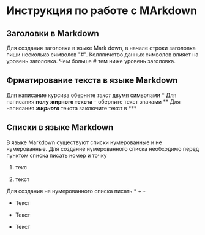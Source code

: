 # Инструкция по работе с MArkdown

## Заголовки в Markdown
Для создания заголовка в языке Mark down, в начале строки заголовка пиши несколько символов "#".
Коллличство данных символов влияет на уровень заголовка.
Чем больше # тем ниже уровень заголовка.

## Фрматирование текста в языке Markdown
Для написание курсива  оберните *текст* двумя символами *
Для написания **полу жирного текста**  - оберните текст знаками  **
Для написания ***жирного*** текста заключите текст в ***

## Списки в языке Markdown 
В языке Markdown существуют списки нумерованные  и не нумерованные.
Для создание нумерованного списка необходимо перед пунктом списка писать номер и точку
1. текс

2. текст

Для создания не нумерованного списка писать * + - 

+ Текст

- Текст

* Текст 
